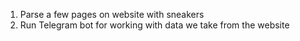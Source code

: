 1. Parse a few pages on website with sneakers
2. Run Telegram bot for working with data we take from the website
